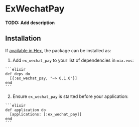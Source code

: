 # ExWechatPay

**TODO: Add description**

## Installation

If [available in Hex](https://hex.pm/docs/publish), the package can be installed as:

  1. Add `ex_wechat_pay` to your list of dependencies in `mix.exs`:

    ```elixir
    def deps do
      [{:ex_wechat_pay, "~> 0.1.0"}]
    end
    ```

  2. Ensure `ex_wechat_pay` is started before your application:

    ```elixir
    def application do
      [applications: [:ex_wechat_pay]]
    end
    ```

